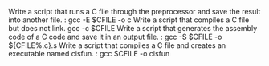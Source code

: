 Write a script that runs a C file through the preprocessor and save the result into another file. : gcc -E $CFILE -o c
Write a script that compiles a C file but does not link. gcc -c $CFILE
Write a script that generates the assembly code of a C code and save it in an output file. : gcc -S $CFILE -o ${CFILE%.c}.s
Write a script that compiles a C file and creates an executable named cisfun. : gcc $CFILE -o cisfun
